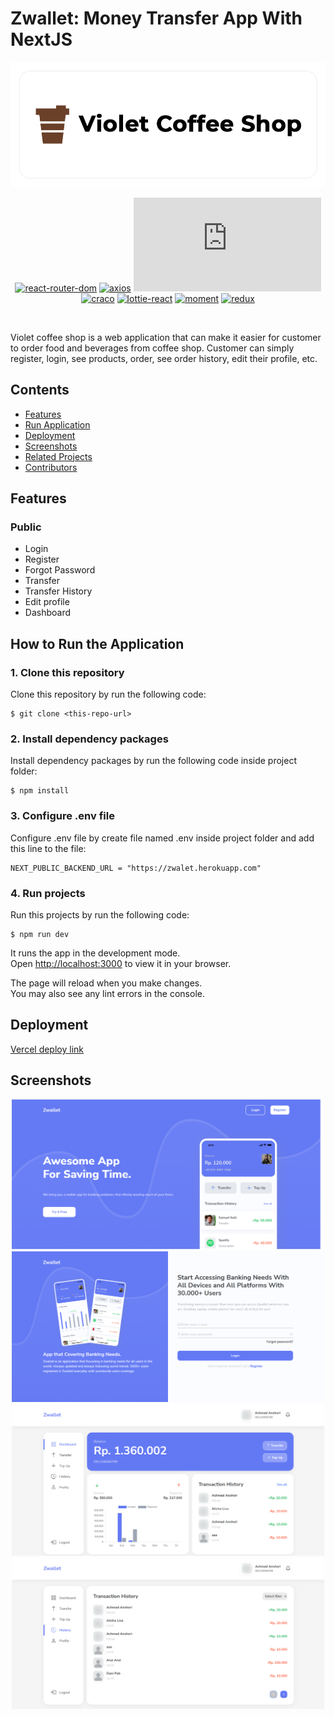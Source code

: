 # Zwallet: Money Transfer App With NextJS

<div align="center">
	<img height="200" src="https://raw.githubusercontent.com/anshoriacc/violet-coffee-shop-backend/master/public/github-banner.png" alt="VioletCoffeeShop">

[![react-router-dom](https://img.shields.io/npm/v/react-router-dom?label=react-router-dom)](https://www.npmjs.com/package/react-router-dom)
[![axios](https://img.shields.io/npm/v/axios?label=axios)](https://www.npmjs.com/package/axios)
[![chart.js](https://img.shields.io/npm/v/chart.js?label=chart.js)](https://www.npmjs.com/package/chart.js)
[![craco](https://img.shields.io/npm/v/craco?label=craco)](https://www.npmjs.com/package/craco)
[![lottie-react](https://img.shields.io/npm/v/lottie-react?label=lottie-react)](https://www.npmjs.com/package/lottie-react)
[![moment](https://img.shields.io/npm/v/moment?label=moment)](https://www.npmjs.com/package/moment)
[![redux](https://img.shields.io/npm/v/redux?label=redux)](https://www.npmjs.com/package/redux)

<br/>

</div>

Violet coffee shop is a web application that can make it easier for customer to order food and beverages from coffee shop. Customer can simply register, login, see products, order, see order history, edit their profile, etc.

## Contents

- [Features](#features)
- [Run Application](#how-to-run-the-application)
- [Deployment](#deployment)
- [Screenshots](#screenshots)
- [Related Projects](#related-projects)
- [Contributors](#contributors)

## Features

### Public

- Login
- Register
- Forgot Password
- Transfer
- Transfer History
- Edit profile
- Dashboard

## How to Run the Application

### 1. Clone this repository

Clone this repository by run the following code:

```
$ git clone <this-repo-url>
```

### 2. Install dependency packages

Install dependency packages by run the following code inside project folder:

```
$ npm install
```

### 3. Configure .env file

Configure .env file by create file named .env inside project folder and add this line to the file:

```
NEXT_PUBLIC_BACKEND_URL = "https://zwalet.herokuapp.com"
```

### 4. Run projects

Run this projects by run the following code:

```
$ npm run dev
```

It runs the app in the development mode.\
Open [http://localhost:3000](http://localhost:3000) to view it in your browser.

The page will reload when you make changes.\
You may also see any lint errors in the console.

## Deployment

[Vercel deploy link](https://zwallet-next.vercel.app/)

## Screenshots

<div align="center">
<img width="500" src="https://github.com/anshoriacc/zwallet-nextjs/blob/main/public/images/ss1.png" alt="Landing page">

<img width="500" src="https://github.com/anshoriacc/zwallet-nextjs/blob/main/public/images/ss2.png" alt="Login page">

<img width="500" src="https://github.com/anshoriacc/zwallet-nextjs/blob/main/public/images/ss3.png" alt="Dashboard">

<img width="500" src="https://github.com/anshoriacc/zwallet-nextjs/blob/main/public/images/ss4.png" alt="Transfer history">
</div>

